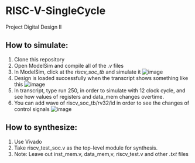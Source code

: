 # RISC-V-SingleCycle
Project Digital Design II

## How to simulate:
1. Clone this repository
2. Open ModelSim and compile all of the _.v_ files
3. In ModelSim, click at the _riscv_soc_tb_ and simulate it ![image](https://user-images.githubusercontent.com/26354139/156257334-c4c8b5ab-081d-4ecc-9559-340cba7691f1.png)
4. Design is loaded successfully when the transcript shows something like this ![image](https://user-images.githubusercontent.com/26354139/156257516-38fc7e29-5467-4ed7-a624-1c4e67a71eea.png)
5. In transcript, type run 250, in order to simulate with 12 clock cycle, and see how values of registers and data_mem changes overtime.
6. You can add wave of riscv_soc_tb/rv32/id in order to see the changes of control signals ![image](https://user-images.githubusercontent.com/26354139/156257829-837e464d-0bb1-4e1d-b874-0efddd3b2419.png)


## How to synthesize:
1. Use Vivado
2. Take riscv_test_soc.v as the top-level module for synthesis.
3. Note: Leave out inst_mem.v, data_mem,v, riscv_test.v and other _.txt_ files 
